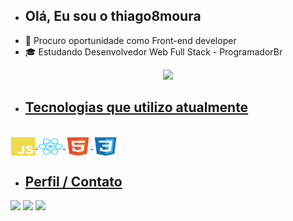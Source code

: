 - ## Olá, Eu sou o thiago8moura
- 👀 Procuro oportunidade como Front-end developer
- 🎓 Estudando Desenvolvedor Web Full Stack - ProgramadorBr

<div align="center">
  <a href="https://github.com/thiago8moura">
     <img height="180em" src="https://github-readme-stats.vercel.app/api?username=thiago8moura&show_icons=true&theme=calm&include_all_commits=true&count_private=true"/>

    
    
</div>
 
  <div>
    
  - ## Tecnologias que utilizo atualmente
    
  </div>
  
  
 <div style="display: inline_block"><br>
  <img align="center" alt="Thiago-Js" height="30" width="40" src="https://raw.githubusercontent.com/devicons/devicon/master/icons/javascript/javascript-plain.svg">
  <img align="center" alt="Thiago-React" height="30" width="40" src="https://raw.githubusercontent.com/devicons/devicon/master/icons/react/react-original.svg">
  <img align="center" alt="Thiago-HTML" height="30" width="40" src="https://raw.githubusercontent.com/devicons/devicon/master/icons/html5/html5-original.svg">
  <img align="center" alt="Thiago-CSS" height="30" width="40" src="https://raw.githubusercontent.com/devicons/devicon/master/icons/css3/css3-original.svg">
<!--   <img align="center" alt="Thiago-CSS" height="30" width="40" src="https://cdn.jsdelivr.net/gh/devicons/devicon/icons/angularjs/angularjs-original.svg"> -->
<!--   <img align="center" alt="Thiago-CSS" height="30" width="40" src="https://cdn.jsdelivr.net/gh/devicons/devicon/icons/bootstrap/bootstrap-original.svg"> -->
<!--   <img align="center" alt="Thiago-CSS" height="30" width="40" src="https://cdn.jsdelivr.net/gh/devicons/devicon/icons/mongodb/mongodb-original.svg"> -->
<!--   <img align="center" alt="Thiago-CSS" height="30" width="40" src="https://cdn.jsdelivr.net/gh/devicons/devicon/icons/jquery/jquery-original.svg">        -->
</div>
  
 - ## Perfil / Contato
  
  <div> 
    
  <a href="https://www.linkedin.com/in/thiago8moura" target="_blank"><img src="https://img.shields.io/badge/-LinkedIn-%230077B5?style=for-the-badge&logo=linkedin&logoColor=white" target="_blank"></a>
  <a href="https://instagram.com/thiago8moura" target="_blank"><img src="https://img.shields.io/badge/Instagram-E4405F?style=for-the-badge&logo=instagram&logoColor=white"></a>
  <a href = "mailto:thiago8moura@gmail.com"><img src="https://img.shields.io/badge/-Gmail-%23333?style=for-the-badge&logo=gmail&logoColor=white" target="_blank"></a>
  
</div>
  

